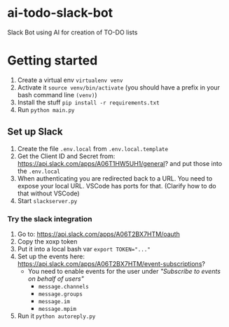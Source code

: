 # ai-todo-slack-bot
Slack Bot using AI for creation of TO-DO lists

# Getting started

1. Create a virtual env `virtualenv venv`
2. Activate it `source venv/bin/activate` (you should have a prefix in your bash command line `(venv)`)
3. Install the stuff `pip install -r requirements.txt`
4. Run `python main.py`

## Set up Slack

1. Create the file `.env.local` from `.env.local.template`
2. Get the Client ID and Secret from: https://api.slack.com/apps/A06T1HW5UH1/general? and put those into the `.env.local`
3. When authenticating you are redirected back to a URL. You need to expose your local URL. VSCode has ports for that. (Clarify how to do that without VSCode)
4. Start `slackserver.py`

### Try the slack integration

1. Go to: https://api.slack.com/apps/A06T2BX7HTM/oauth
2. Copy the xoxp token
3. Put it into a local bash var `export TOKEN="..."`
4. Set up the events here: https://api.slack.com/apps/A06T2BX7HTM/event-subscriptions?
   - You need to enable events for the user under *"Subscribe to events on behalf of users"*
      - `message.channels`
      - `message.groups`
      - `message.im`
      - `message.mpim`
5. Run it `python autoreply.py`
